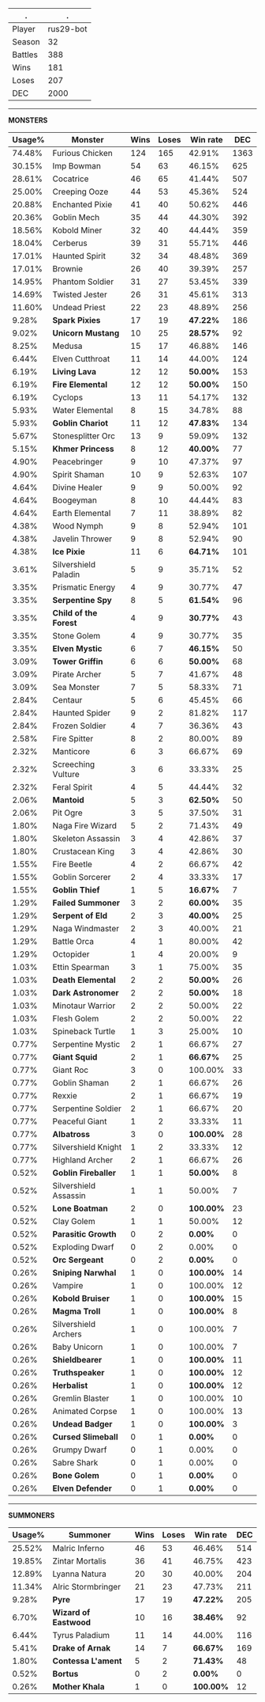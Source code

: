 .|.
|-|-
Player|rus29-bot
Season|32
Battles|388
Wins|181
Loses|207
DEC|2000

---
**MONSTERS**

Usage%|Monster|Wins|Loses|Win rate|DEC|
-|-|-|-|-|-|
74.48%|Furious Chicken|124|165|42.91%|1363|
30.15%|Imp Bowman|54|63|46.15%|625|
28.61%|Cocatrice|46|65|41.44%|507|
25.00%|Creeping Ooze|44|53|45.36%|524|
20.88%|Enchanted Pixie|41|40|50.62%|446|
20.36%|Goblin Mech|35|44|44.30%|392|
18.56%|Kobold Miner|32|40|44.44%|359|
18.04%|Cerberus|39|31|55.71%|446|
17.01%|Haunted Spirit|32|34|48.48%|369|
17.01%|Brownie|26|40|39.39%|257|
14.95%|Phantom Soldier|31|27|53.45%|339|
14.69%|Twisted Jester|26|31|45.61%|313|
11.60%|Undead Priest|22|23|48.89%|256|
9.28%|**Spark Pixies**|17|19|**47.22%**|186|
9.02%|**Unicorn Mustang**|10|25|**28.57%**|92|
8.25%|Medusa|15|17|46.88%|146|
6.44%|Elven Cutthroat|11|14|44.00%|124|
6.19%|**Living Lava**|12|12|**50.00%**|153|
6.19%|**Fire Elemental**|12|12|**50.00%**|150|
6.19%|Cyclops|13|11|54.17%|132|
5.93%|Water Elemental|8|15|34.78%|88|
5.93%|**Goblin Chariot**|11|12|**47.83%**|134|
5.67%|Stonesplitter Orc|13|9|59.09%|132|
5.15%|**Khmer Princess**|8|12|**40.00%**|77|
4.90%|Peacebringer|9|10|47.37%|97|
4.90%|Spirit Shaman|10|9|52.63%|107|
4.64%|Divine Healer|9|9|50.00%|92|
4.64%|Boogeyman|8|10|44.44%|83|
4.64%|Earth Elemental|7|11|38.89%|82|
4.38%|Wood Nymph|9|8|52.94%|101|
4.38%|Javelin Thrower|9|8|52.94%|90|
4.38%|**Ice Pixie**|11|6|**64.71%**|101|
3.61%|Silvershield Paladin|5|9|35.71%|52|
3.35%|Prismatic Energy|4|9|30.77%|47|
3.35%|**Serpentine Spy**|8|5|**61.54%**|96|
3.35%|**Child of the Forest**|4|9|**30.77%**|43|
3.35%|Stone Golem|4|9|30.77%|35|
3.35%|**Elven Mystic**|6|7|**46.15%**|50|
3.09%|**Tower Griffin**|6|6|**50.00%**|68|
3.09%|Pirate Archer|5|7|41.67%|48|
3.09%|Sea Monster|7|5|58.33%|71|
2.84%|Centaur|5|6|45.45%|66|
2.84%|Haunted Spider|9|2|81.82%|117|
2.84%|Frozen Soldier|4|7|36.36%|43|
2.58%|Fire Spitter|8|2|80.00%|89|
2.32%|Manticore|6|3|66.67%|69|
2.32%|Screeching Vulture|3|6|33.33%|25|
2.32%|Feral Spirit|4|5|44.44%|32|
2.06%|**Mantoid**|5|3|**62.50%**|50|
2.06%|Pit Ogre|3|5|37.50%|31|
1.80%|Naga Fire Wizard|5|2|71.43%|49|
1.80%|Skeleton Assassin|3|4|42.86%|37|
1.80%|Crustacean King|3|4|42.86%|30|
1.55%|Fire Beetle|4|2|66.67%|42|
1.55%|Goblin Sorcerer|2|4|33.33%|17|
1.55%|**Goblin Thief**|1|5|**16.67%**|7|
1.29%|**Failed Summoner**|3|2|**60.00%**|35|
1.29%|**Serpent of Eld**|2|3|**40.00%**|25|
1.29%|Naga Windmaster|2|3|40.00%|21|
1.29%|Battle Orca|4|1|80.00%|42|
1.29%|Octopider|1|4|20.00%|9|
1.03%|Ettin Spearman|3|1|75.00%|35|
1.03%|**Death Elemental**|2|2|**50.00%**|26|
1.03%|**Dark Astronomer**|2|2|**50.00%**|18|
1.03%|Minotaur Warrior|2|2|50.00%|22|
1.03%|Flesh Golem|2|2|50.00%|22|
1.03%|Spineback Turtle|1|3|25.00%|10|
0.77%|Serpentine Mystic|2|1|66.67%|27|
0.77%|**Giant Squid**|2|1|**66.67%**|25|
0.77%|Giant Roc|3|0|100.00%|33|
0.77%|Goblin Shaman|2|1|66.67%|26|
0.77%|Rexxie|2|1|66.67%|19|
0.77%|Serpentine Soldier|2|1|66.67%|20|
0.77%|Peaceful Giant|1|2|33.33%|11|
0.77%|**Albatross**|3|0|**100.00%**|28|
0.77%|Silvershield Knight|1|2|33.33%|12|
0.77%|Highland Archer|2|1|66.67%|26|
0.52%|**Goblin Fireballer**|1|1|**50.00%**|8|
0.52%|Silvershield Assassin|1|1|50.00%|7|
0.52%|**Lone Boatman**|2|0|**100.00%**|23|
0.52%|Clay Golem|1|1|50.00%|12|
0.52%|**Parasitic Growth**|0|2|**0.00%**|0|
0.52%|Exploding Dwarf|0|2|0.00%|0|
0.52%|**Orc Sergeant**|0|2|**0.00%**|0|
0.26%|**Sniping Narwhal**|1|0|**100.00%**|14|
0.26%|Vampire|1|0|100.00%|12|
0.26%|**Kobold Bruiser**|1|0|**100.00%**|15|
0.26%|**Magma Troll**|1|0|**100.00%**|8|
0.26%|Silvershield Archers|1|0|100.00%|7|
0.26%|Baby Unicorn|1|0|100.00%|7|
0.26%|**Shieldbearer**|1|0|**100.00%**|11|
0.26%|**Truthspeaker**|1|0|**100.00%**|12|
0.26%|**Herbalist**|1|0|**100.00%**|12|
0.26%|Gremlin Blaster|1|0|100.00%|10|
0.26%|Animated Corpse|1|0|100.00%|13|
0.26%|**Undead Badger**|1|0|**100.00%**|3|
0.26%|**Cursed Slimeball**|0|1|**0.00%**|0|
0.26%|Grumpy Dwarf|0|1|0.00%|0|
0.26%|Sabre Shark|0|1|0.00%|0|
0.26%|**Bone Golem**|0|1|**0.00%**|0|
0.26%|**Elven Defender**|0|1|**0.00%**|0|

---
**SUMMONERS**

Usage%|Summoner|Wins|Loses|Win rate|DEC|
-|-|-|-|-|-|
25.52%|Malric Inferno|46|53|46.46%|514|
19.85%|Zintar Mortalis|36|41|46.75%|423|
12.89%|Lyanna Natura|20|30|40.00%|204|
11.34%|Alric Stormbringer|21|23|47.73%|211|
9.28%|**Pyre**|17|19|**47.22%**|205|
6.70%|**Wizard of Eastwood**|10|16|**38.46%**|92|
6.44%|Tyrus Paladium|11|14|44.00%|116|
5.41%|**Drake of Arnak**|14|7|**66.67%**|169|
1.80%|**Contessa L'ament**|5|2|**71.43%**|48|
0.52%|**Bortus**|0|2|**0.00%**|0|
0.26%|**Mother Khala**|1|0|**100.00%**|12|
